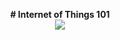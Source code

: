 <p align="center">
  <b># Internet of Things 101</b><br>
  <img src="http://www.ti.com/lsds/media/images/wireless_connectivity/50BillionThings.png">
</p>
